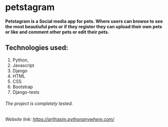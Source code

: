 # petstagram

**Petstagram is a Social media app for pets. Where users can browse to see the most beautiuful pets or if they register they can upload their own pets or like and comment other pets or edit their pets.**

## Technologies used:
1. Python,
2.  Javascript
3.  Django
4.   HTML
5.    CSS
6.    Bootstrap
7.    Django-tests
###### The project is completely tested.
###### Website link: https://arifrasim.pythonanywhere.com/
